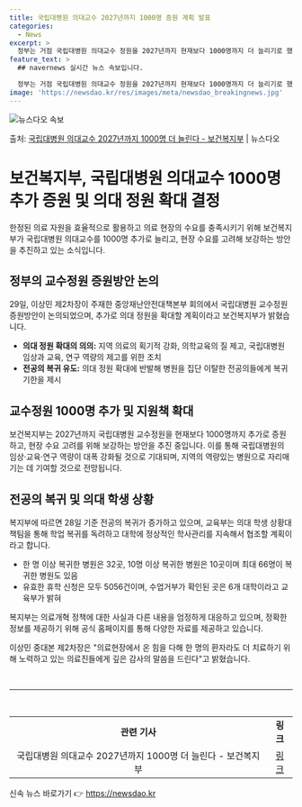 ```yaml
---
title: 국립대병원 의대교수 2027년까지 1000명 증원 계획 발표
categories:
  - News
excerpt: >
  정부는 거점 국립대병원 의대교수 정원을 2027년까지 현재보다 1000명까지 더 늘리기로 했다. 의사 집단행…
feature_text: >
  ## navernews 실시간 뉴스 속보입니다.

  정부는 거점 국립대병원 의대교수 정원을 2027년까지 현재보다 1000명까지 더 늘리기로 했다. 의사 집단행…
image: 'https://newsdao.kr/res/images/meta/newsdao_breakingnews.jpg'
---
```


![뉴스다오 속보](https://newsdao.kr/res/images/meta/newsdao_breakingnews.jpg)

<p>출처: <a href="https://newsdao.kr/3263" rel="dofollow">국립대병원 의대교수 2027년까지 1000명 더 늘린다 - 보건복지부</a> | 뉴스다오</p>

<h1>보건복지부, 국립대병원 의대교수 1000명 추가 증원 및 의대 정원 확대 결정</h1>
<p data-ke-size="size16">한정된 의료 자원을 효율적으로 활용하고 의료 현장의 수요를 충족시키기 위해 보건복지부가 국립대병원 의대교수를 1000명 추가로 늘리고, 현장 수요를 고려해 보강하는 방안을 추진하고 있는 소식입니다.</p>

<h2 data-ke-size="size26">정부의 교수정원 증원방안 논의</h2>
<p data-ke-size="size16">29일, 이상민 제2차장이 주재한 중앙재난안전대책본부 회의에서 국립대병원 교수정원 증원방안이 논의되었으며, 추가로 의대 정원을 확대할 계획이라고 보건복지부가 밝혔습니다.</p>
<ul>
    <li><b>의대 정원 확대의 의의:</b> 지역 의료의 획기적 강화, 의학교육의 질 제고, 국립대병원 임상과 교육, 연구 역량의 제고를 위한 조치</li>
    <li><b>전공의 복귀 유도:</b> 의대 정원 확대에 반발해 병원을 집단 이탈한 전공의들에게 복귀 기한을 제시</li>
</ul>

<h2 data-ke-size="size26">교수정원 1000명 추가 및 지원책 확대</h2>
<p data-ke-size="size16">보건복지부는 2027년까지 국립대병원 교수정원을 현재보다 1000명까지 추가로 증원하고, 현장 수요 고려를 위해 보강하는 방안을 추진 중입니다. 이를 통해 국립대병원의 임상·교육·연구 역량이 대폭 강화될 것으로 기대되며, 지역의 역량있는 병원으로 자리매기는 데 기여할 것으로 전망됩니다.</p>

<h2 data-ke-size="size26">전공의 복귀 및 의대 학생 상황</h2>
<p data-ke-size="size16">복지부에 따르면 28일 기준 전공의 복귀가 증가하고 있으며, 교육부는 의대 학생 상황대책팀을 통해 학업 복귀를 독려하고 대학에 정상적인 학사관리를 지속해서 협조할 계획이라고 합니다.</p>
<ul>
    <li>한 명 이상 복귀한 병원은 32곳, 10명 이상 복귀한 병원은 10곳이며 최대 66명이 복귀한 병원도 있음</li>
    <li>유효한 휴학 신청은 모두 5056건이며, 수업거부가 확인된 곳은 6개 대학이라고 교육부가 밝혀</li>
</ul>
<p data-ke-size="size16">복지부는 의료개혁 정책에 대한 사실과 다른 내용을 엄정하게 대응하고 있으며, 정확한 정보를 제공하기 위해 공식 홈페이지를 통해 다양한 자료를 제공하고 있습니다.</p>

<p data-ke-size="size16">이상민 중대본 제2차장은 "의료현장에서 온 힘을 다해 한 명의 환자라도 더 치료하기 위해 노력하고 있는 의료진들에게 깊은 감사의 말씀을 드린다"고 밝혔습니다.</p>
<p data-ke-size="size16">&nbsp;</p>
<hr>
<p data-ke-size="size16">&nbsp;</p>

<table>
    <tr>
        <td style="text-align: center; height: 17px;"><b>관련 기사</b></td>
        <td style="text-align: center; height: 17px;"><b>링크</b></td>
    </tr>
    <tr>
        <td style="text-align: center; height: 17px;">국립대병원 의대교수 2027년까지 1000명 더 늘린다 - 보건복지부</td>
        <td style="text-align: center; height: 17px;"><a href="https://newsdao.kr/3263">링크</a></td>
    </tr>
</table> 

신속 뉴스 바로가기 👉 <a href="https://newsdao.kr" rel="dofollow">https://newsdao.kr</a>


